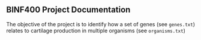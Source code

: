 ## BINF400 Project Documentation

The objective of the project is to identify how a set of genes (see `genes.txt`) relates to cartilage production in 
multiple organisms (see `organisms.txt`)